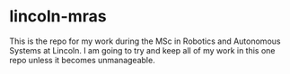# lincoln-mras
This is the repo for my work during the MSc in Robotics and Autonomous Systems at Lincoln. I am going to try and keep all of my work in this one repo unless it becomes unmanageable. 
